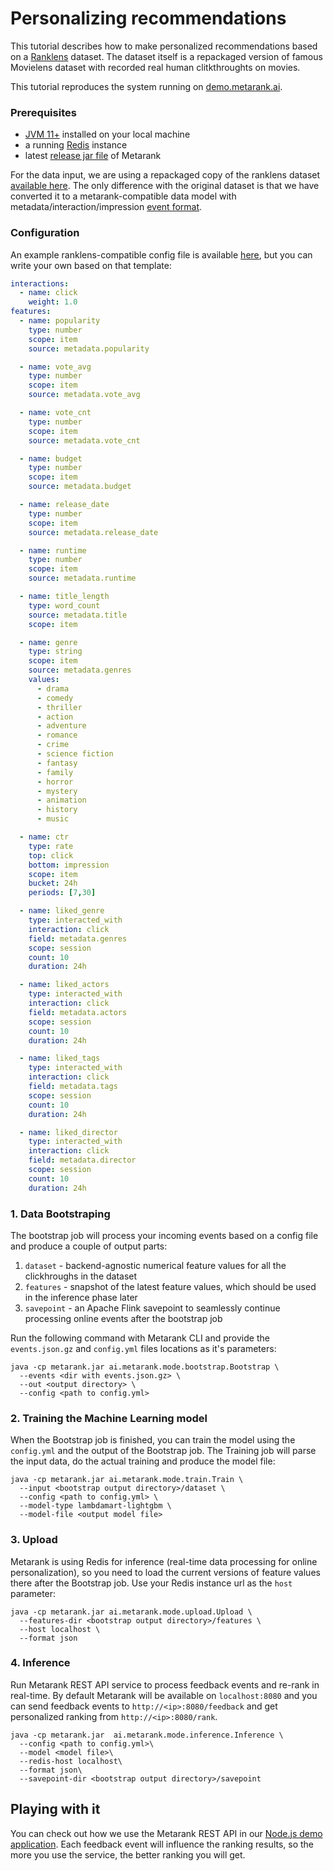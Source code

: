 # Personalizing recommendations

This tutorial describes how to make personalized recommendations based on a [Ranklens](https://github.com/metarank/ranklens) dataset.
The dataset itself is a repackaged version of famous Movielens dataset with recorded real human clitkthroughts on movies.

This tutorial reproduces the system running on [demo.metarank.ai](https://demo.metarank.ai).

### Prerequisites

- [JVM 11+](https://www.oracle.com/java/technologies/downloads/) installed on your local machine
- a running [Redis](https://redis.io/download) instance
- latest [release jar file](https://github.com/metarank/metarank/releases) of Metarank

For the data input, we are using a repackaged copy of the ranklens dataset [available here](https://github.com/metarank/metarank/tree/master/src/test/resources/ranklens/events). 
The only difference with the original dataset is that we have converted it to a metarank-compatible data model with 
metadata/interaction/impression [event format](./xx_event_schema.md).

### Configuration

An example ranklens-compatible config file is available [here](https://github.com/metarank/metarank/blob/master/src/test/resources/ranklens/config.yml),
but you can write your own based on that template:
```yaml
interactions:
  - name: click
    weight: 1.0
features:
  - name: popularity
    type: number
    scope: item
    source: metadata.popularity

  - name: vote_avg
    type: number
    scope: item
    source: metadata.vote_avg

  - name: vote_cnt
    type: number
    scope: item
    source: metadata.vote_cnt

  - name: budget
    type: number
    scope: item
    source: metadata.budget

  - name: release_date
    type: number
    scope: item
    source: metadata.release_date

  - name: runtime
    type: number
    scope: item
    source: metadata.runtime

  - name: title_length
    type: word_count
    source: metadata.title
    scope: item

  - name: genre
    type: string
    scope: item
    source: metadata.genres
    values:
      - drama
      - comedy
      - thriller
      - action
      - adventure
      - romance
      - crime
      - science fiction
      - fantasy
      - family
      - horror
      - mystery
      - animation
      - history
      - music

  - name: ctr
    type: rate
    top: click
    bottom: impression
    scope: item
    bucket: 24h
    periods: [7,30]

  - name: liked_genre
    type: interacted_with
    interaction: click
    field: metadata.genres
    scope: session
    count: 10
    duration: 24h

  - name: liked_actors
    type: interacted_with
    interaction: click
    field: metadata.actors
    scope: session
    count: 10
    duration: 24h

  - name: liked_tags
    type: interacted_with
    interaction: click
    field: metadata.tags
    scope: session
    count: 10
    duration: 24h

  - name: liked_director
    type: interacted_with
    interaction: click
    field: metadata.director
    scope: session
    count: 10
    duration: 24h
```

### 1. Data Bootstraping

The bootstrap job will process your incoming events based on a config file and produce a couple of output parts:
1. `dataset` - backend-agnostic numerical feature values for all the clickhroughs in the dataset
2. `features` - snapshot of the latest feature values, which should be used in the inference phase later
3. `savepoint` - an Apache Flink savepoint to seamlessly continue processing online events after the bootstrap job

Run the following command with Metarank CLI and provide the `events.json.gz` and `config.yml` files locations as it's parameters:

```shell
java -cp metarank.jar ai.metarank.mode.bootstrap.Bootstrap \
  --events <dir with events.json.gz> \
  --out <output directory> \
  --config <path to config.yml>
```



### 2. Training the Machine Learning model

When the Bootstrap job is finished, you can train the model using the `config.yml` and the output of the Bootstrap job. 
The Training job will parse the input data, do the actual training and produce the model file:

```shell
java -cp metarank.jar ai.metarank.mode.train.Train \
  --input <bootstrap output directory>/dataset \
  --config <path to config.yml> \
  --model-type lambdamart-lightgbm \
  --model-file <output model file> 
```

### 3. Upload

Metarank is using Redis for inference (real-time data processing for online personalization), so you need to load 
the current versions of feature values there after the Bootstrap job. Use your Redis instance url as the `host` parameter:

```shell
java -cp metarank.jar ai.metarank.mode.upload.Upload \
  --features-dir <bootstrap output directory>/features \
  --host localhost \
  --format json
```

### 4. Inference

Run Metarank REST API service to process feedback events and re-rank in real-time. 
By default Metarank will be available on `localhost:8080` and you can send feedback events to `http://<ip>:8080/feedback` 
and get personalized ranking from `http://<ip>:8080/rank`. 
```shell
java -cp metarank.jar  ai.metarank.mode.inference.Inference \
  --config <path to config.yml>\
  --model <model file>\
  --redis-host localhost\
  --format json\
  --savepoint-dir <bootstrap output directory>/savepoint
```

## Playing with it

You can check out how we use the Metarank REST API in our [Node.js demo application](https://github.com/metarank/demo). 
Each feedback event will influence the ranking results, so the more you use the service, the better ranking you will get.